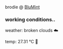 brodie @ [BluMint](https://www.linkedin.com/company/blumint-io/)

<!--weather_start-->
### working conditions..

weather: broken clouds ☁️

temp: 27.31 °C 🥶

<!--weather_end-->
